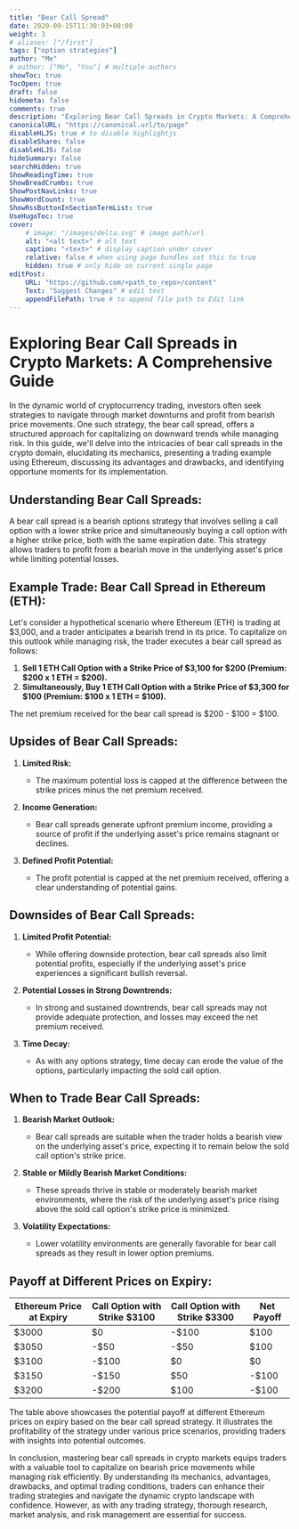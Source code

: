 ```yaml
---
title: "Bear Call Spread"
date: 2020-09-15T11:30:03+00:00
weight: 3
# aliases: ["/first"]
tags: ["option strategies"]
author: "Me"
# author: ["Me", "You"] # multiple authors
showToc: true
TocOpen: true
draft: false
hidemeta: false
comments: true
description: "Exploring Bear Call Spreads in Crypto Markets: A Comprehensive Guide"
canonicalURL: "https://canonical.url/to/page"
disableHLJS: true # to disable highlightjs
disableShare: false
disableHLJS: false
hideSummary: false
searchHidden: true
ShowReadingTime: true
ShowBreadCrumbs: true
ShowPostNavLinks: true
ShowWordCount: true
ShowRssButtonInSectionTermList: true
UseHugoToc: true
cover:
    # image: "/images/delta.svg" # image path/url
    alt: "<alt text>" # alt text
    caption: "<text>" # display caption under cover
    relative: false # when using page bundles set this to true
    hidden: true # only hide on current single page
editPost:
    URL: "https://github.com/<path_to_repo>/content"
    Text: "Suggest Changes" # edit text
    appendFilePath: true # to append file path to Edit link
---
```


# Exploring Bear Call Spreads in Crypto Markets: A Comprehensive Guide

In the dynamic world of cryptocurrency trading, investors often seek strategies to navigate through market downturns and profit from bearish price movements. One such strategy, the bear call spread, offers a structured approach for capitalizing on downward trends while managing risk. In this guide, we'll delve into the intricacies of bear call spreads in the crypto domain, elucidating its mechanics, presenting a trading example using Ethereum, discussing its advantages and drawbacks, and identifying opportune moments for its implementation.

## Understanding Bear Call Spreads:

A bear call spread is a bearish options strategy that involves selling a call option with a lower strike price and simultaneously buying a call option with a higher strike price, both with the same expiration date. This strategy allows traders to profit from a bearish move in the underlying asset's price while limiting potential losses.

## Example Trade: Bear Call Spread in Ethereum (ETH):

Let's consider a hypothetical scenario where Ethereum (ETH) is trading at $3,000, and a trader anticipates a bearish trend in its price. To capitalize on this outlook while managing risk, the trader executes a bear call spread as follows:

1. **Sell 1 ETH Call Option with a Strike Price of $3,100 for $200 (Premium: $200 x 1 ETH = $200).**
2. **Simultaneously, Buy 1 ETH Call Option with a Strike Price of $3,300 for $100 (Premium: $100 x 1 ETH = $100).**

The net premium received for the bear call spread is $200 - $100 = $100.

## Upsides of Bear Call Spreads:

1. **Limited Risk:**
   - The maximum potential loss is capped at the difference between the strike prices minus the net premium received.
  
2. **Income Generation:**
   - Bear call spreads generate upfront premium income, providing a source of profit if the underlying asset's price remains stagnant or declines.
  
3. **Defined Profit Potential:**
   - The profit potential is capped at the net premium received, offering a clear understanding of potential gains.

## Downsides of Bear Call Spreads:

1. **Limited Profit Potential:**
   - While offering downside protection, bear call spreads also limit potential profits, especially if the underlying asset's price experiences a significant bullish reversal.
  
2. **Potential Losses in Strong Downtrends:**
   - In strong and sustained downtrends, bear call spreads may not provide adequate protection, and losses may exceed the net premium received.
  
3. **Time Decay:**
   - As with any options strategy, time decay can erode the value of the options, particularly impacting the sold call option.

## When to Trade Bear Call Spreads:

1. **Bearish Market Outlook:**
   - Bear call spreads are suitable when the trader holds a bearish view on the underlying asset's price, expecting it to remain below the sold call option's strike price.
  
2. **Stable or Mildly Bearish Market Conditions:**
   - These spreads thrive in stable or moderately bearish market environments, where the risk of the underlying asset's price rising above the sold call option's strike price is minimized.
  
3. **Volatility Expectations:**
   - Lower volatility environments are generally favorable for bear call spreads as they result in lower option premiums.

## Payoff at Different Prices on Expiry:

| Ethereum Price at Expiry | Call Option with Strike $3100 | Call Option with Strike $3300 | Net Payoff |
|--------------------------|-------------------------------|-------------------------------|------------|
| $3000                    | $0                            | -$100                         | $100       |
| $3050                    | -$50                          | -$50                          | $100       |
| $3100                    | -$100                         | $0                            | $0         |
| $3150                    | -$150                         | $50                           | -$100      |
| $3200                    | -$200                         | $100                          | -$100      |

The table above showcases the potential payoff at different Ethereum prices on expiry based on the bear call spread strategy. It illustrates the profitability of the strategy under various price scenarios, providing traders with insights into potential outcomes.

In conclusion, mastering bear call spreads in crypto markets equips traders with a valuable tool to capitalize on bearish price movements while managing risk efficiently. By understanding its mechanics, advantages, drawbacks, and optimal trading conditions, traders can enhance their trading strategies and navigate the dynamic crypto landscape with confidence. However, as with any trading strategy, thorough research, market analysis, and risk management are essential for success.
